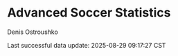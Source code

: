 # Advanced Soccer Statistics
Denis Ostroushko

<!-- gfm -->

Last successful data update: 2025-08-29 09:17:27 CST
